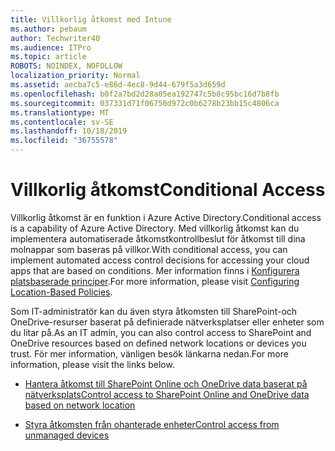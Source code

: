 ```yaml
---
title: Villkorlig åtkomst med Intune
ms.author: pebaum
author: Techwriter40
ms.audience: ITPro
ms.topic: article
ROBOTS: NOINDEX, NOFOLLOW
localization_priority: Normal
ms.assetid: aecba7c5-e86d-4ec8-9d44-679f5a3d659d
ms.openlocfilehash: b0f2a7bd2d28a05ea192747c5b8c95bc16d7b8fb
ms.sourcegitcommit: 037331d71f06750d972c0b6278b23bb15c4806ca
ms.translationtype: MT
ms.contentlocale: sv-SE
ms.lasthandoff: 10/18/2019
ms.locfileid: "36755578"
---
```

# <a name="conditional-access"></a><span data-ttu-id="bbdfa-102">Villkorlig åtkomst</span><span class="sxs-lookup"><span data-stu-id="bbdfa-102">Conditional Access</span></span>

<span data-ttu-id="bbdfa-103">Villkorlig åtkomst är en funktion i Azure Active Directory.</span><span class="sxs-lookup"><span data-stu-id="bbdfa-103">Conditional access is a capability of Azure Active Directory.</span></span> <span data-ttu-id="bbdfa-104">Med villkorlig åtkomst kan du implementera automatiserade åtkomstkontrollbeslut för åtkomst till dina molnappar som baseras på villkor.</span><span class="sxs-lookup"><span data-stu-id="bbdfa-104">With conditional access, you can implement automated access control decisions for accessing your cloud apps that are based on conditions.</span></span> <span data-ttu-id="bbdfa-105">Mer information finns i [Konfigurera platsbaserade principer](https://docs.microsoft.com/azure/active-directory/conditional-access/overview).</span><span class="sxs-lookup"><span data-stu-id="bbdfa-105">For more information, please visit [Configuring Location-Based Policies](https://docs.microsoft.com/azure/active-directory/conditional-access/overview).</span></span>

<span data-ttu-id="bbdfa-106">Som IT-administratör kan du även styra åtkomsten till SharePoint-och OneDrive-resurser baserat på definierade nätverksplatser eller enheter som du litar på.</span><span class="sxs-lookup"><span data-stu-id="bbdfa-106">As an IT admin, you can also control access to SharePoint and OneDrive resources based on defined network locations or devices you trust.</span></span> <span data-ttu-id="bbdfa-107">För mer information, vänligen besök länkarna nedan.</span><span class="sxs-lookup"><span data-stu-id="bbdfa-107">For more information, please visit the links below.</span></span>

- [<span data-ttu-id="bbdfa-108">Hantera åtkomst till SharePoint Online och OneDrive data baserat på nätverksplats</span><span class="sxs-lookup"><span data-stu-id="bbdfa-108">Control access to SharePoint Online and OneDrive data based on network location</span></span>](https://docs.microsoft.com/sharepoint/control-access-based-on-network-location)

- [<span data-ttu-id="bbdfa-109">Styra åtkomsten från ohanterade enheter</span><span class="sxs-lookup"><span data-stu-id="bbdfa-109">Control access from unmanaged devices</span></span>](https://docs.microsoft.com/sharepoint/control-access-from-unmanaged-devices)

